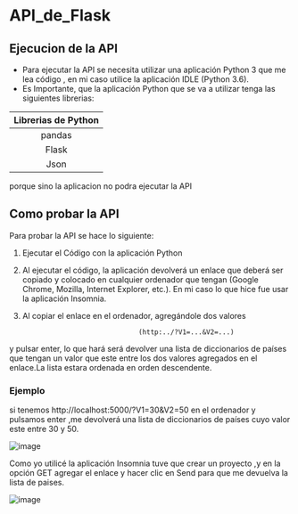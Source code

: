 # API_de_Flask

## Ejecucion de la API
- Para ejecutar la API se necesita utilizar una aplicación Python 3 que me lea código , en mi caso utilice la aplicación IDLE (Python 3.6). 
- Es Importante, que la aplicación Python que se va a utilizar tenga las siguientes librerias:

|  Librerias de Python |
| :------------: |
|pandas|
| Flask |
| Json |

porque sino la aplicacion no podra ejecutar la API

## Como probar la API
 Para probar la API se hace lo siguiente: 
 1. Ejecutar el Código con la aplicación Python
 2. Al ejecutar el código, la aplicación devolverá un enlace que deberá ser copiado y colocado en cualquier ordenador que tengan (Google Chrome, Mozilla, Internet Explorer, etc.). En mi caso lo que hice fue usar la aplicación Insomnia. 
 3. Al copiar el enlace en el ordenador, agregándole dos valores 
 
                                     (http:../?V1=...&V2=...) 
 
 y pulsar enter, lo que hará será devolver una lista de diccionarios de países que tengan un valor que este entre los dos valores agregados en el enlace.La lista estara ordenada en orden descendente.
 ### Ejemplo
 si tenemos http://localhost:5000/?V1=30&V2=50 en el ordenador y pulsamos enter ,me devolverá una lista de diccionarios de países cuyo valor este entre 30 y 50. 

   ![image](https://user-images.githubusercontent.com/84295373/118706114-6127d800-b7ef-11eb-9e75-76a69bb8a493.png)
   
 Como yo utilicé la aplicación Insomnia tuve que crear un proyecto ,y en la opción GET agregar el enlace y hacer clic en Send para que me devuelva la lista de paises.
 
   ![image](https://user-images.githubusercontent.com/84295373/118707000-65082a00-b7f0-11eb-880f-6fc0fc9dd91b.png)

